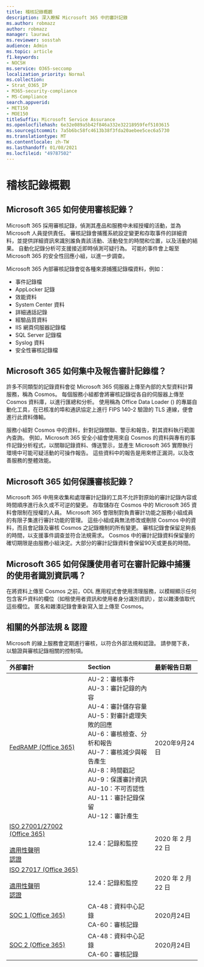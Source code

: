 ```yaml
---
title: 稽核記錄概觀
description: 深入瞭解 Microsoft 365 中的審計記錄
ms.author: robmazz
author: robmazz
manager: laurawi
ms.reviewer: sosstah
audience: Admin
ms.topic: article
f1.keywords:
- NOCSH
ms.service: O365-seccomp
localization_priority: Normal
ms.collection:
- Strat_O365_IP
- M365-security-compliance
- MS-Compliance
search.appverid:
- MET150
- MOE150
titleSuffix: Microsoft Service Assurance
ms.openlocfilehash: 6e32e089a5b42f846a332e32218959fef5103615
ms.sourcegitcommit: 7a5b6bc58fc4613b38f3fda20aebee5cec6a5730
ms.translationtype: MT
ms.contentlocale: zh-TW
ms.lasthandoff: 01/08/2021
ms.locfileid: "49787502"
---
```

# <a name="audit-logging-overview"></a>稽核記錄概觀

## <a name="how-does-microsoft-365-employ-audit-logging"></a>Microsoft 365 如何使用審核記錄？

Microsoft 365 採用審核記錄，偵測其產品和服務中未經授權的活動，並為 Microsoft 人員提供責任。 審核記錄會捕獲系統設定變更和存取事件的詳細資料，並提供詳細資訊來識別誰負責該活動、活動發生的時間和位置，以及活動的結果。 自動化記錄分析可支援接近即時偵測可疑行為。 可能的事件會上報至 Microsoft 365 的安全性回應小組，以進一步調查。

Microsoft 365 內部審核記錄會從各種來源捕獲記錄檔資料，例如：

- 事件記錄檔
- AppLocker 記錄
- 效能資料
- System Center 資料
- 詳細通話記錄
- 經驗品質資料
- IIS 網頁伺服器記錄檔
- SQL Server 記錄檔
- Syslog 資料
- 安全性審核記錄檔

## <a name="how-does-microsoft-365-centralize-and-report-on-audit-logs"></a>Microsoft 365 如何集中及報告審計記錄檔？

許多不同類型的記錄資料會從 Microsoft 365 伺服器上傳至內部的大型資料計算服務，稱為 Cosmos。 每個服務小組都會將審核記錄從各自的伺服器上傳至 Cosmos 資料庫，以進行匯總和分析。 使用稱為 Office Data Loader () 的專屬自動化工具，在已核准的埠和通訊協定上進行 FIPS 140-2 驗證的 TLS 連線，便會進行此資料傳輸。

服務小組對 Cosmos 中的資料，針對記錄關聯、警示和報告，對其資料執行範圍內查詢。 例如，Microsoft 365 安全小組會使用來自 Cosmos 的資料與專有的事件記錄分析程式，以關聯記錄資料、傳送警示，並產生 Microsoft 365 實際執行環境中可能可疑活動的可操作報告。 這些資料中的報告是用來修正漏洞，以及改善服務的整體效能。

## <a name="how-does-microsoft-365-protect-audit-logs"></a>Microsoft 365 如何保護審核記錄？

Microsoft 365 中用來收集和處理審計記錄的工具不允許對原始的審計記錄內容或時間順序進行永久或不可逆的變更。 存取儲存在 Cosmos 中的 Microsoft 365 資料會限制在授權的人員。 Microsoft 365 會限制對負責審計功能之服務小組成員的有限子集進行審計功能的管理。 這些小組成員無法修改或刪除 Cosmos 中的資料，而且會記錄及審核 Cosmos 之記錄機制的所有變更。 審核記錄會保留足夠長的時間，以支援事件調查並符合法規需求。 Cosmos 中的審計記錄資料保留量的確切期限是由服務小組決定。大部分的審計記錄資料會保留90天或更長的時間。

## <a name="how-does-microsoft-365-protect-end-user-identifiable-information-that-may-be-captured-in-audit-logs"></a>Microsoft 365 如何保護使用者可在審計記錄中捕獲的使用者識別資訊嗎？

在將資料上傳至 Cosmos 之前，ODL 應用程式會使用清理服務，以模糊顯示任何包含客戶資料的欄位（如租使用者資訊和使用者身分識別資訊），並以雜湊值取代這些欄位。 匿名和雜湊記錄會重新寫入並上傳至 Cosmos。

## <a name="related-external-regulations--certifications"></a>相關的外部法規 & 認證

Microsoft 的線上服務會定期進行審核，以符合外部法規和認證。 請參閱下表，以驗證與審核記錄相關的控制項。

| **外部審計** | **Section** | **最新報告日期** |
|:--------------------|:------------|:-----------------------|
| [FedRAMP (Office 365) ](https://compliance.microsoft.com/compliancemanager) | AU-2：審核事件 <br> AU-3：審計記錄的內容 <br> AU-4：審計儲存容量 <br> AU-5：對審計處理失敗的回應 <br> AU-6：審核檢查、分析和報告 <br> AU-7：審核減少與報告產生 <br> AU-8：時間戳記 <br> AU-9：保護審計資訊  <br> AU-10：不可否認性 <br> AU-11：審計記錄保留 <br> AU-12：審計產生  | 2020年9月24日 | 
| [ISO 27001/27002 (Office 365) ](https://servicetrust.microsoft.com/ViewPage/MSComplianceGuideV3?command=Download&downloadType=Document&downloadId=d7864d4f-e053-4cc4-a964-fa526d07c3be&tab=7027ead0-3d6b-11e9-b9e1-290b1eb4cdeb&docTab=7027ead0-3d6b-11e9-b9e1-290b1eb4cdeb_ISO_Reports) <br><br> [適用性聲明](https://servicetrust.microsoft.com/ViewPage/MSComplianceGuide?command=Download&downloadType=Document&downloadId=8ee1e46b-2ada-4e7b-bb7d-4c55a8cb6fcd&docTab=4ce99610-c9c0-11e7-8c2c-f908a777fa4d_ISO_Reports) <br> [認證](https://servicetrust.microsoft.com/ViewPage/MSComplianceGuideV3?command=Download&downloadType=Document&downloadId=1e84a14a-2468-45ac-9412-5e53250d57ec&tab=7027ead0-3d6b-11e9-b9e1-290b1eb4cdeb&docTab=7027ead0-3d6b-11e9-b9e1-290b1eb4cdeb_ISO_Reports) | 12.4：記錄和監控 | 2020 年 2 月 22 日 |
| [ISO 27017 (Office 365) ](https://servicetrust.microsoft.com/ViewPage/MSComplianceGuideV3?command=Download&downloadType=Document&downloadId=d7864d4f-e053-4cc4-a964-fa526d07c3be&tab=7027ead0-3d6b-11e9-b9e1-290b1eb4cdeb&docTab=7027ead0-3d6b-11e9-b9e1-290b1eb4cdeb_ISO_Reports) <br><br> [適用性聲明](https://servicetrust.microsoft.com/ViewPage/MSComplianceGuide?command=Download&downloadType=Document&downloadId=8ee1e46b-2ada-4e7b-bb7d-4c55a8cb6fcd&docTab=4ce99610-c9c0-11e7-8c2c-f908a777fa4d_ISO_Reports) <br> [認證](https://servicetrust.microsoft.com/ViewPage/MSComplianceGuideV3?command=Download&downloadType=Document&downloadId=70de0999-5451-43a3-9ef4-761e8fbfb1a3&tab=7027ead0-3d6b-11e9-b9e1-290b1eb4cdeb&docTab=7027ead0-3d6b-11e9-b9e1-290b1eb4cdeb_ISO_Reports) | 12.4：記錄和監控 | 2020 年 2 月 22 日 |
| [SOC 1 (Office 365) ](https://servicetrust.microsoft.com/ViewPage/MSComplianceGuideV3?command=Download&downloadType=Document&downloadId=90df3f9c-3aaf-4dbf-99d0-ca9f2991721b&tab=7027ead0-3d6b-11e9-b9e1-290b1eb4cdeb&docTab=7027ead0-3d6b-11e9-b9e1-290b1eb4cdeb_SOC_%2F_SSAE_16_Reports) | CA-48：資料中心記錄 <br> CA-60：審核記錄 | 2020月24日 |
| [SOC 2 (Office 365) ](https://servicetrust.microsoft.com/ViewPage/MSComplianceGuideV3?command=Download&downloadType=Document&downloadId=a73c1738-7892-42b7-acd3-87b6371c53f6&tab=7027ead0-3d6b-11e9-b9e1-290b1eb4cdeb&docTab=7027ead0-3d6b-11e9-b9e1-290b1eb4cdeb_SOC_%2F_SSAE_16_Reports) | CA-48：資料中心記錄 <br> CA-60：審核記錄 | 2020月24日|
